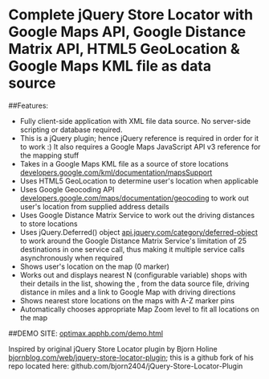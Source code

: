 # Complete jQuery Store Locator with Google Maps API, Google Distance Matrix API, HTML5 GeoLocation & Google Maps KML file as data source

##Features:
  * Fully client-side application with XML file data source. No server-side scripting or database required.
  * This is a jQuery plugin; hence jQuery reference is required in order for it to work :) It also requires a Google Maps JavaScript API v3 reference for the mapping stuff
  * Takes in a Google Maps KML file as a source of store locations [developers.google.com/kml/documentation/mapsSupport](https://developers.google.com/kml/documentation/mapsSupport)
  * Uses HTML5 GeoLocation [](http://dev.w3.org/geo/api/spec-source.html) to determine user's location when applicable
  * Uses Google Geocoding API [developers.google.com/maps/documentation/geocoding](https://developers.google.com/maps/documentation/geocoding/) to work out user's location from supplied address details
  * Uses Google Distance Matrix Service to work out the driving distances to store locations
  * Uses jQuery.Deferred() object [api.jquery.com/category/deferred-object](http://api.jquery.com/category/deferred-object/) to work around the Google Distance Matrix Service's limitation of 25 destinations in one service call, thus making it multiple service calls asynchronously when required
  * Shows user's location on the map (0 marker)
  * Works out and displays nearest N (configurable variable) shops with their details in the list, showing the <name>, <description> from the data source file, driving distance in miles and a link to Google Map with driving directions
  * Shows nearest store locations on the maps with A-Z marker pins
  * Automatically chooses appropriate Map Zoom level to fit all locations on the map

##DEMO SITE: [optimax.apphb.com/demo.html](http://optimax.apphb.com/demo.html)

Inspired by original jQuery Store Locator plugin by Bjorn Holine [bjornblog.com/web/jquery-store-locator-plugin](http://www.bjornblog.com/web/jquery-store-locator-plugin); this is a github fork of his repo located here: github.com/bjorn2404/jQuery-Store-Locator-Plugin
